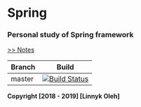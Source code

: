 # Spring

### Personal study of Spring framework

[>> Notes](Notes.md)	

| Branch        | Build         | 
| ------------- |:-------------:|
| master      | [![Build Status](https://travis-ci.org/LinnykOleh/Spring.svg?branch=master)](https://travis-ci.org/LinnykOleh/Spring) |      


**Copyright [2018 - 2019] [Linnyk Oleh]**
